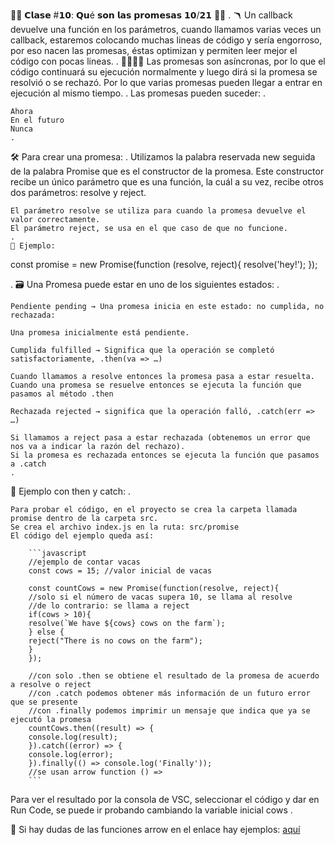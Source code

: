 🤞🏼 𝗖𝗹𝗮𝘀𝗲 #𝟭𝟬: 𝗤𝘂é 𝘀𝗼𝗻 𝗹𝗮𝘀 𝗽𝗿𝗼𝗺𝗲𝘀𝗮𝘀 𝟭𝟬/𝟮𝟭 🤞🏼
.
🪃 Un callback devuelve una función en los parámetros, cuando llamamos varias veces un callback, estaremos colocando muchas lineas de código y sería engorroso, por eso nacen las promesas, éstas optimizan y permiten leer mejor el código con pocas lineas.
.
🫱🏼‍🫲🏾 Las promesas son asíncronas, por lo que el código continuará su ejecución normalmente y luego dirá si la promesa se resolvió o se rechazó. Por lo que varias promesas pueden llegar a entrar en ejecución al mismo tiempo.
.
Las promesas pueden suceder:
.

    Ahora
    En el futuro
    Nunca
    .

🛠️ Para crear una promesa:
.
Utilizamos la palabra reservada new seguida de la palabra Promise que es el constructor de la promesa. Este constructor recibe un único parámetro que es una función, la cuál a su vez, recibe otros dos parámetros: resolve y reject.

    El parámetro resolve se utiliza para cuando la promesa devuelve el valor correctamente.
    El parámetro reject, se usa en el que caso de que no funcione.
    .
    📝 Ejemplo:

const promise = new Promise(function (resolve, reject){
resolve('hey!');
});

.
🗃️ Una Promesa puede estar en uno de los siguientes estados:
.

    Pendiente pending → Una promesa inicia en este estado: no cumplida, no rechazada:

    Una promesa inicialmente está pendiente.

    Cumplida fulfilled → Significa que la operación se completó satisfactoriamente, .then(va => …)

    Cuando llamamos a resolve entonces la promesa pasa a estar resuelta.
    Cuando una promesa se resuelve entonces se ejecuta la función que pasamos al método .then

    Rechazada rejected → significa que la operación falló, .catch(err => …)

    Si llamamos a reject pasa a estar rechazada (obtenemos un error que nos va a indicar la razón del rechazo).
    Si la promesa es rechazada entonces se ejecuta la función que pasamos a .catch
    .

📝 Ejemplo con then y catch:
.

    Para probar el código, en el proyecto se crea la carpeta llamada promise dentro de la carpeta src.
    Se crea el archivo index.js en la ruta: src/promise
    El código del ejemplo queda así:
	
		```javascript
		//ejemplo de contar vacas
		const cows = 15; //valor inicial de vacas

		const countCows = new Promise(function(resolve, reject){
		//solo si el número de vacas supera 10, se llama al resolve
		//de lo contrario: se llama a reject
		if(cows > 10){
		resolve(`We have ${cows} cows on the farm`);
		} else {
		reject("There is no cows on the farm");
		}
		});

		//con solo .then se obtiene el resultado de la promesa de acuerdo a resolve o reject
		//con .catch podemos obtener más información de un futuro error que se presente
		//con .finally podemos imprimir un mensaje que indica que ya se ejecutó la promesa
		countCows.then((result) => {
		console.log(result);
		}).catch((error) => {
		console.log(error);
		}).finally(() => console.log('Finally'));
		//se usan arrow function () =>
		```


Para ver el resultado por la consola de VSC, seleccionar el código y dar en Run Code, se puede ir probando cambiando la variable inicial cows
    .

🏹 Si hay dudas de las funciones arrow en el enlace hay ejemplos: [aquí](https://developer.mozilla.org/es/docs/Web/JavaScript/Reference/Functions/Arrow_functions "aquí")